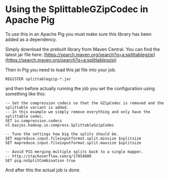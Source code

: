 # Using the SplittableGZipCodec in Apache Pig
To use this in an Apache Pig you must make sure this library has been added as a dependency.

Simply download the prebuilt library from Maven Central.
You can find the latest jar file here: [https://search.maven.org/search?q=a:splittablegzip](https://search.maven.org/search?q=a:splittablegzip)

Then in Pig you need to load this jat file into your job.

    REGISTER splittablegzip-*.jar

and then before actually running the job you set the configuration using something like this:

    -- Set the compression codecs so that the GZipCodec is removed and the splittable variant is added.
    -- In this example we simply remove everything and only have the splittable codec.
    SET io.compression.codecs nl.basjes.hadoop.io.compress.SplittableGzipCodec

    -- Tune the settings how big the splits should be.
    SET mapreduce.input.fileinputformat.split.minsize $splitsize
    SET mapreduce.input.fileinputformat.split.maxsize $splitsize

    -- Avoid PIG merging multiple splits back to a single mapper.
    -- http://stackoverflow.com/q/17054880
    SET pig.noSplitCombination true

And after this the actual job is done.
